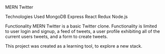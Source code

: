MERN Twitter

Technologies Used
MongoDB
Express
React
Redux
Node.js

Functionality
MERN Twitter is a basic Twitter clone. Functionality is limited to user login and signup, a feed of tweets, a user profile exhibiting all of the current users tweets, and a form to create tweets.

This project was created as a learning tool, to explore a new stack.